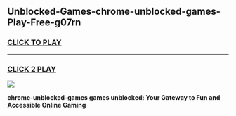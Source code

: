 
## Unblocked-Games-chrome-unblocked-games-Play-Free-g07rn
<h3>
<a href="https://premium76.site?title=chrome-unblocked-games&ref=15A">CLICK TO PLAY</a></h3>
<hr>

<h3>
<a href="https://premium76.site?title=chrome-unblocked-games&ref=15A">CLICK 2 PLAY</a>
  
</h3>

<a href="https://premium76.site?title=chrome-unblocked-games&ref=15A"><img src="https://clearcache.store/games.png"></a>


**chrome-unblocked-games games unblocked: Your Gateway to Fun and Accessible Online Gaming**

